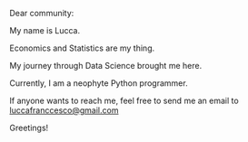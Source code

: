 Dear community:

My name is Lucca.

Economics and Statistics are my thing.

My journey through Data Science brought me here.

Currently, I am a neophyte Python programmer.

If anyone wants to reach me, feel free to send me an email to luccafranccesco@gmail.com

Greetings!
